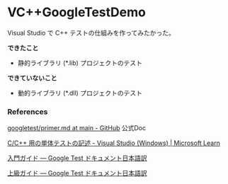 # VC++GoogleTestDemo

Visual Studio で C++ テストの仕組みを作ってみたかった。



**できたこと**

- 静的ライブラリ (*.lib) プロジェクトのテスト



**できていないこと**

- 動的ライブラリ (*.dll) プロジェクトのテスト



### References

[googletest/primer.md at main - GitHub](https://github.com/google/googletest/blob/main/docs/primer.md)    公式Doc

[C/C++ 用の単体テストの記述 - Visual Studio (Windows) | Microsoft Learn](https://learn.microsoft.com/ja-jp/visualstudio/test/writing-unit-tests-for-c-cpp)

[入門ガイド — Google Test ドキュメント日本語訳](http://opencv.jp/googletestdocs/primer.html)

[上級ガイド — Google Test ドキュメント日本語訳](http://opencv.jp/googletestdocs/advancedguide.html)

